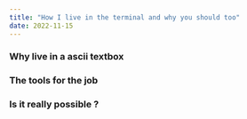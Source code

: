 ```yaml
---
title: "How I live in the terminal and why you should too"
date: 2022-11-15
---
```


### Why live in a ascii textbox
### The tools for the job
### Is it really possible ?
